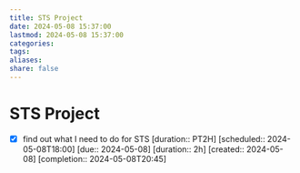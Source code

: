 ```yaml
---
title: STS Project
date: 2024-05-08 15:37:00
lastmod: 2024-05-08 15:37:00
categories: 
tags: 
aliases: 
share: false 
---
```


# STS Project
- [x] find out what I need to do for STS [duration:: PT2H]  [scheduled:: 2024-05-08T18:00]  [due:: 2024-05-08]  [duration:: 2h]  [created:: 2024-05-08]  [completion:: 2024-05-08T20:45]